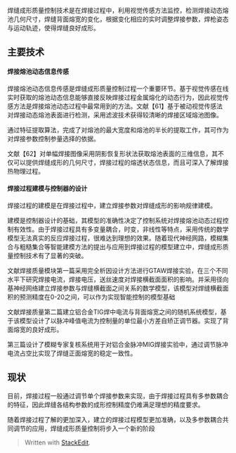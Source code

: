 
焊缝成形质量控制技术是在焊接过程中，利用视觉传感方法监控，检测焊接动态熔池几何尺寸，焊缝背面熔宽的变化，根据变化相应的实时调整焊接参数，焊枪姿态与运动轨迹，使得焊缝良好成形。
## 主要技术
#### 焊接熔池动态信息传感
焊接熔池动态信息传感是焊缝成形质量控制过程一个重要环节。基于视觉传感在线实时获取的熔池动态信息能够直接反映焊接过程金属熔化的动态行为，因此视觉传感方法是焊接熔池动态过程中最常用到的方法。文献【61】基于被动视觉传感法对焊接动态熔池表面进行检测，采用滤波技术获得较清晰的焊接区域熔池图像。

通过特征提取算法，完成了对熔池的最大宽度和熔池的半长的提取工作，其可作为对焊接参数控制参量选择的依据。

文献【62】对单幅焊接图像采用阴影恢复形状法获取熔池表面的三维信息，其不仅可以提供焊缝成形的几何尺寸，焊接过程的熔透状态信息，而且可深入了解焊接热物理过程。
#### 焊接过程建模与控制器的设计

焊接过程的建模是在焊接过程中，建立焊接参数对焊缝成形的影响规律建模。

建模是控制器设计的基础，其模型的准确性决定了控制系统对焊接熔池动态过程控制有效性。由于焊接过程具有多变量耦合，时变，非线性等特点，采用传统的数学模型无法真实的反应焊接过程，很难达到理想的效果。随着现代神经网路，模糊集合与粗糙集合等智能建模方法的提出与应用到焊接过程的模型建立中，焊缝成形质量控制技术有了显著的突破。

文献焊接质量模块第一篇采用完全析因设计方法进行GTAW焊接实验，在三个不同水平下研究焊接电流，焊接电压，送丝速度对焊接横截面面积的影响。并采用径向基神经网络建立焊接参数与焊缝横截面之间关系的数学模型，该模型对焊缝横截面积的预测精度在0-20之间，可以作为实现智能控制的模型基础

文献焊接质量第二篇建立铝合金TIG焊中电流与背面熔宽之间的随机系统模型，基于该模型设计了以脉冲峰值电流为控制量的单位最小方差自矫正调节器。实现了背面熔宽的良好成形。

第三篇设计了模糊专家复核系统用于对铝合金脉冲MIG焊接实验中，通过调节脉冲电流占空比实现了焊缝正面熔宽的稳定一致性。

## 现状

目前，焊接过程一般通过调节单个焊接参数来实现，由于焊接过程具有多参数耦合的特征，因此焊缝各结构参数的成形控制精度仍难满足理想的精度要求。

随着焊接过程了解的更加深入，建立的焊接过程模型更加准确，以及多参数耦合共同调节的应用，焊缝成形质量控制将步入一个新的阶段



> Written with [StackEdit](https://stackedit.io/).
<!--stackedit_data:
eyJoaXN0b3J5IjpbLTIwODE2NzgxMzEsLTYwODU2NzU1OSwxMz
k2MDM4NDA3LDE3MTQ0MDgyNDVdfQ==
-->